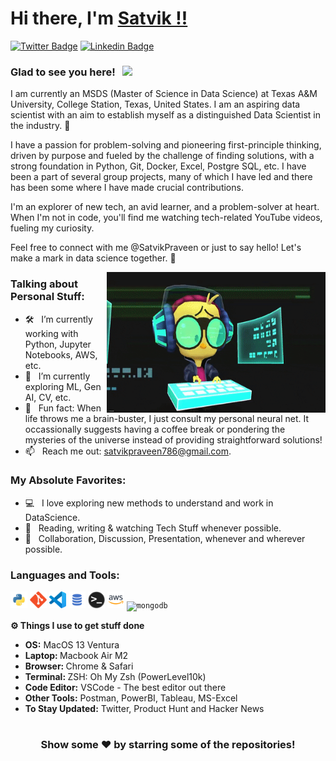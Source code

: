 
<!---
SatvikPraveen/SatvikPraveen is a ✨ special ✨ repository because its `README.md` (this file) appears on your GitHub profile.
You can click the Preview link to take a look at your changes.
--->

# Hi there, I'm [Satvik !!](https://github.com/SatvikPraveen)

[![Twitter Badge](https://img.shields.io/twitter/url?url=https%3A%2F%2Ftwitter.com%2Fprav_satvik
)](https://twitter.com/prav_satvik)
[![Linkedin Badge](https://img.shields.io/badge/-LinkedIn-0e76a8?style=flat-square&logo=Linkedin&logoColor=white)](https://www.linkedin.com/in/satvikpraveen/)

### Glad to see you here! &nbsp; ![](https://visitor-badge.glitch.me/badge?page_id=iampavangandhi.iampavangandhi&style=flat-square&color=0088cc)

I am currently an MSDS (Master of Science in Data Science) at Texas A&M University, College Station, Texas, United States. I am an aspiring data scientist with an aim to establish myself as a distinguished Data Scientist in the industry. 🚀

I have a passion for problem-solving and pioneering first-principle thinking, driven by purpose and fueled by the challenge of finding solutions, with a strong foundation in Python, Git, Docker, Excel, Postgre SQL, etc. I have been a part of several group projects, many of which I have led and there has been some where I have made crucial contributions.

I'm an explorer of new tech, an avid learner, and a problem-solver at heart. When I'm not in code, you'll find me watching tech-related YouTube videos, fueling my curiosity.

Feel free to connect with me @SatvikPraveen or just to say hello! Let's make a mark in data science together. 🌟

<img align="right" height="225" width="350" alt="" src="https://github.com/SatvikPraveen/SatvikPraveen/blob/main/Gif/giphy_1.gif" />

### Talking about Personal Stuff:

- 🛠 &nbsp; I’m currently working with Python, Jupyter Notebooks, AWS, etc.
- 🚀 &nbsp; I’m currently exploring ML, Gen AI, CV, etc.
- 👾 &nbsp; Fun fact: When life throws me a brain-buster, I just consult my personal neural net. It occassionally suggests having a coffee break or pondering the mysteries of the universe instead of providing straightforward solutions!
- 📫 &nbsp; Reach me out: satvikpraveen786@gmail.com.

### My Absolute Favorites:

- 💻 &nbsp; I love exploring new methods to understand and work in DataScience.
- 📰 &nbsp; Reading, writing & watching Tech Stuff whenever possible.
- 🍕 &nbsp; Collaboration, Discussion, Presentation, whenever and wherever possible.

### Languages and Tools:

<code><img height="27" src="https://raw.githubusercontent.com/github/explore/80688e429a7d4ef2fca1e82350fe8e3517d3494d/topics/python/python.png" alt="python"></code>
<code><img height="27" src="https://raw.githubusercontent.com/devicons/devicon/master/icons/git/git-original.svg" alt="git"></code>
<code><img height="27" src="https://raw.githubusercontent.com/github/explore/78df643247d429f6cc873026c0622819ad797942/topics/visual-studio-code/visual-studio-code.png" alt="VSCode"></code>
<code><img height="27" src="https://raw.githubusercontent.com/github/explore/80688e429a7d4ef2fca1e82350fe8e3517d3494d/topics/sql/sql.png" alt="sql"></code>
<code><img height="27" src="https://raw.githubusercontent.com/github/explore/80688e429a7d4ef2fca1e82350fe8e3517d3494d/topics/terminal/terminal.png" alt="terminal"></code>
<code><img height="27" src="https://raw.githubusercontent.com/github/explore/80688e429a7d4ef2fca1e82350fe8e3517d3494d/topics/aws/aws.png" alt="aws"></code>
<code><img height="27" src="https://encrypted-tbn0.gstatic.com/images?q=tbn%3AANd9GcSTTzPAw-55ssm1Im594xYZ9eRQu2JylrkYLg&usqp=CAU" alt="mongodb"></code>

  <summary><b>⚙️ Things I use to get stuff done</b></summary>
  	<ul>
  	    <li><b>OS:</b> MacOS 13 Ventura</li>
	    <li><b>Laptop: </b> Macbook Air M2</li>
  	    <li><b>Browser: </b> Chrome & Safari</li>
	    <li><b>Terminal: </b> ZSH: Oh My Zsh (PowerLevel10k)</li>
	    <li><b>Code Editor:</b> VSCode - The best editor out there</li>
 	    <li><b>Other Tools:</b> Postman, PowerBI, Tableau, MS-Excel</li>
	    <li><b>To Stay Updated:</b> Twitter, Product Hunt and Hacker News</li>
	</ul>
</details>

#

<div align="center">

### Show some ❤️ by starring some of the repositories!

</div>